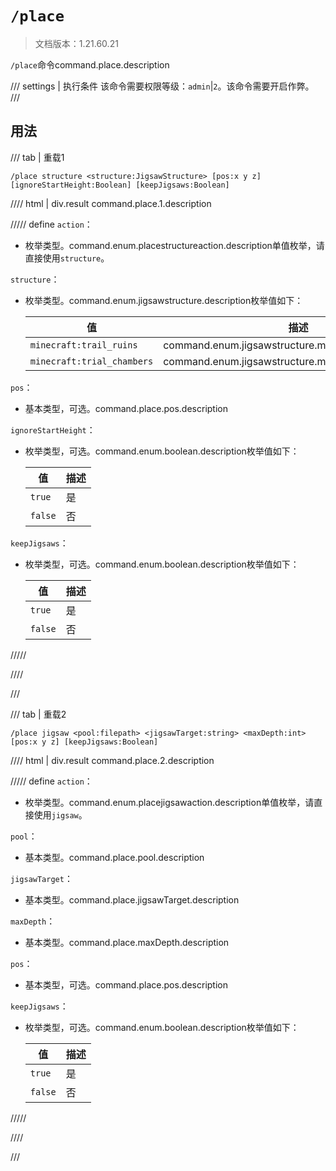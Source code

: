 # `/place`

> 文档版本：1.21.60.21

`/place`命令command.place.description

/// settings | 执行条件
该命令需要权限等级：`admin`|`2`。该命令需要开启作弊。
///

## 用法

/// tab | 重载1
```mcfunction
/place structure <structure:JigsawStructure> [pos:x y z] [ignoreStartHeight:Boolean] [keepJigsaws:Boolean]
```

//// html | div.result
command.place.1.description

///// define
`action`：<!-- md:samp PlaceStructureAction -->

- 枚举类型。command.enum.placestructureaction.description单值枚举，请直接使用`structure`。

`structure`：<!-- md:samp JigsawStructure -->

- 枚举类型。command.enum.jigsawstructure.description枚举值如下：

  |值|描述|
  |---|---|
  |`minecraft:trail_ruins`|command.enum.jigsawstructure.minecraft:trail_ruins|
  |`minecraft:trial_chambers`|command.enum.jigsawstructure.minecraft:trial_chambers|


`pos`：<!-- md:samp x y z -->

- 基本类型，可选。command.place.pos.description

`ignoreStartHeight`：<!-- md:samp Boolean -->

- 枚举类型，可选。command.enum.boolean.description枚举值如下：

  |值|描述|
  |---|---|
  |`true`|是|
  |`false`|否|


`keepJigsaws`：<!-- md:samp Boolean -->

- 枚举类型，可选。command.enum.boolean.description枚举值如下：

  |值|描述|
  |---|---|
  |`true`|是|
  |`false`|否|



/////

////

///

/// tab | 重载2
```mcfunction
/place jigsaw <pool:filepath> <jigsawTarget:string> <maxDepth:int> [pos:x y z] [keepJigsaws:Boolean]
```

//// html | div.result
command.place.2.description

///// define
`action`：<!-- md:samp PlaceJigsawAction -->

- 枚举类型。command.enum.placejigsawaction.description单值枚举，请直接使用`jigsaw`。

`pool`：<!-- md:samp filepath -->

- 基本类型。command.place.pool.description

`jigsawTarget`：<!-- md:samp string -->

- 基本类型。command.place.jigsawTarget.description

`maxDepth`：<!-- md:samp int -->

- 基本类型。command.place.maxDepth.description

`pos`：<!-- md:samp x y z -->

- 基本类型，可选。command.place.pos.description

`keepJigsaws`：<!-- md:samp Boolean -->

- 枚举类型，可选。command.enum.boolean.description枚举值如下：

  |值|描述|
  |---|---|
  |`true`|是|
  |`false`|否|



/////

////

///
